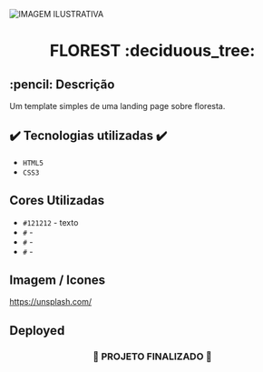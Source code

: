 
![ IMAGEM ILUSTRATIVA ](https://user-images.githubusercontent.com/79709843/190478880-63b59245-33d6-48b4-a9f4-037a3cc6b8d5.png)


<h1 align="center">
  FLOREST :deciduous_tree:
</h1>

<h2>
  :pencil: Descrição
</h2>

<p>

  Um template simples de uma landing page sobre floresta.
  
</p>

## ✔️ Tecnologias utilizadas  ✔️
- ``HTML5``
- ``CSS3``

## Cores Utilizadas
- ``#121212`` - texto
- ``#`` -
- ``#`` -
- ``#`` -

## Imagem / Icones

https://unsplash.com/



## Deployed



<h3 align="center">

  :construction: PROJETO FINALIZADO :construction:
  
</h3>
